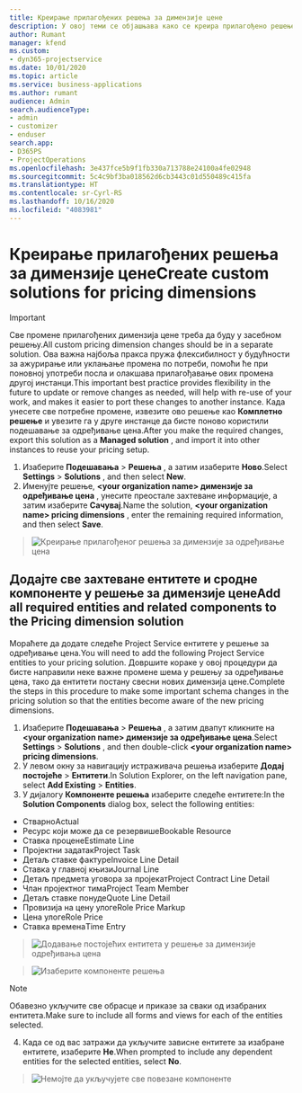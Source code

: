 ```yaml
---
title: Креирање прилагођених решења за димензије цене
description: У овој теми се објашњава како се креира прилагођено решење приликом креирања прилагођених димензија цене.
author: Rumant
manager: kfend
ms.custom:
- dyn365-projectservice
ms.date: 10/01/2020
ms.topic: article
ms.service: business-applications
ms.author: rumant
audience: Admin
search.audienceType:
- admin
- customizer
- enduser
search.app:
- D365PS
- ProjectOperations
ms.openlocfilehash: 3e437fce5b9f1fb330a713788e24100a4fe02948
ms.sourcegitcommit: 5c4c9bf3ba018562d6cb3443c01d550489c415fa
ms.translationtype: HT
ms.contentlocale: sr-Cyrl-RS
ms.lasthandoff: 10/16/2020
ms.locfileid: "4083981"
---
```

# <a name="create-custom-solutions-for-pricing-dimensions"></a><span data-ttu-id="ced83-103">Креирање прилагођених решења за димензије цене</span><span class="sxs-lookup"><span data-stu-id="ced83-103">Create custom solutions for pricing dimensions</span></span>

> [!IMPORTANT]
> <span data-ttu-id="ced83-104">Све промене прилагођених димензија цене треба да буду у засебном решењу.</span><span class="sxs-lookup"><span data-stu-id="ced83-104">All custom pricing dimension changes should be in a separate solution.</span></span> <span data-ttu-id="ced83-105">Ова важна најбоља пракса пружа флексибилност у будућности за ажурирање или уклањање промена по потреби, помоћи ће при поновној употреби посла и олакшава прилагођавање ових промена другој инстанци.</span><span class="sxs-lookup"><span data-stu-id="ced83-105">This important best practice provides flexibility in the future to update or remove changes as needed, will help with re-use of your work, and makes it easier to port these changes to another instance.</span></span> <span data-ttu-id="ced83-106">Када унесете све потребне промене, извезите ово решење као **Комплетно решење** и увезите га у друге инстанце да бисте поново користили подешавање за одређивање цена.</span><span class="sxs-lookup"><span data-stu-id="ced83-106">After you make the required changes, export this solution as a **Managed solution** , and import it into other instances to reuse your pricing setup.</span></span>

1. <span data-ttu-id="ced83-107">Изаберите **Подешавања** > **Решења** , а затим изаберите **Ново**.</span><span class="sxs-lookup"><span data-stu-id="ced83-107">Select **Settings** > **Solutions** , and then select **New**.</span></span> 
2. <span data-ttu-id="ced83-108">Именујте решење, **\<your organization name> димензије за одређивање цена** , унесите преостале захтеване информације, а затим изаберите **Сачувај**.</span><span class="sxs-lookup"><span data-stu-id="ced83-108">Name the solution, **\<your organization name> pricing dimensions** , enter the remaining required information, and then select **Save**.</span></span>

> ![Креирање прилагођеног решења за димензије за одређивање цена](media/Creation-of-custom-pricing-dimension-solution.PNG)
  
## <a name="add-all-required-entities-and-related-components-to-the-pricing-dimension-solution"></a><span data-ttu-id="ced83-110">Додајте све захтеване ентитете и сродне компоненте у решење за димензије цене</span><span class="sxs-lookup"><span data-stu-id="ced83-110">Add all required entities and related components to the Pricing dimension solution</span></span>
<span data-ttu-id="ced83-111">Мораћете да додате следеће Project Service ентитете у решење за одређивање цена.</span><span class="sxs-lookup"><span data-stu-id="ced83-111">You will need to add the following Project Service entities to your pricing solution.</span></span> <span data-ttu-id="ced83-112">Довршите кораке у овој процедури да бисте направили неке важне промене шема у решењу за одређивање цена, тако да ентитети постану свесни нових димензија цене.</span><span class="sxs-lookup"><span data-stu-id="ced83-112">Complete the steps in this procedure to make some important schema changes in the pricing solution so that the entities become aware of the new pricing dimensions.</span></span>

1. <span data-ttu-id="ced83-113">Изаберите **Подешавања** > **Решења** , а затим двапут кликните на **\<your organization name> димензије за одређивање цена**.</span><span class="sxs-lookup"><span data-stu-id="ced83-113">Select **Settings** > **Solutions** , and then double-click **\<your organization name> pricing dimensions**.</span></span> 
2. <span data-ttu-id="ced83-114">У левом окну за навигацију истраживача решења изаберите **Додај постојеће** > **Ентитети**.</span><span class="sxs-lookup"><span data-stu-id="ced83-114">In Solution Explorer, on the left navigation pane, select **Add Existing** > **Entities**.</span></span>
3. <span data-ttu-id="ced83-115">У дијалогу **Компоненте решења** изаберите следеће ентитете:</span><span class="sxs-lookup"><span data-stu-id="ced83-115">In the **Solution Components** dialog box, select the following entities:</span></span>

- <span data-ttu-id="ced83-116">Стварно</span><span class="sxs-lookup"><span data-stu-id="ced83-116">Actual</span></span>
- <span data-ttu-id="ced83-117">Ресурс који може да се резервише</span><span class="sxs-lookup"><span data-stu-id="ced83-117">Bookable Resource</span></span>
- <span data-ttu-id="ced83-118">Ставка процене</span><span class="sxs-lookup"><span data-stu-id="ced83-118">Estimate Line</span></span>
- <span data-ttu-id="ced83-119">Пројектни задатак</span><span class="sxs-lookup"><span data-stu-id="ced83-119">Project Task</span></span>
- <span data-ttu-id="ced83-120">Детаљ ставке фактуре</span><span class="sxs-lookup"><span data-stu-id="ced83-120">Invoice Line Detail</span></span>
- <span data-ttu-id="ced83-121">Ставка у главној књизи</span><span class="sxs-lookup"><span data-stu-id="ced83-121">Journal Line</span></span>
- <span data-ttu-id="ced83-122">Детаљ предмета уговора за пројекат</span><span class="sxs-lookup"><span data-stu-id="ced83-122">Project Contract Line Detail</span></span>
- <span data-ttu-id="ced83-123">Члан пројектног тима</span><span class="sxs-lookup"><span data-stu-id="ced83-123">Project Team Member</span></span>
- <span data-ttu-id="ced83-124">Детаљ ставке понуде</span><span class="sxs-lookup"><span data-stu-id="ced83-124">Quote Line Detail</span></span>
- <span data-ttu-id="ced83-125">Провизија на цену улоге</span><span class="sxs-lookup"><span data-stu-id="ced83-125">Role Price Markup</span></span>
- <span data-ttu-id="ced83-126">Цена улоге</span><span class="sxs-lookup"><span data-stu-id="ced83-126">Role Price</span></span> 
- <span data-ttu-id="ced83-127">Ставка времена</span><span class="sxs-lookup"><span data-stu-id="ced83-127">Time Entry</span></span> 

> ![Додавање постојећих ентитета у решење за димензије одређивања цена](media/Existing-entities-to-PD-solution.png)

> ![Изаберите компоненте решења](media/Dimension-Components.png)

> [!NOTE]
> <span data-ttu-id="ced83-130">Обавезно укључите све обрасце и приказе за сваки од изабраних ентитета.</span><span class="sxs-lookup"><span data-stu-id="ced83-130">Make sure to include all forms and views for each of the entities selected.</span></span>

4. <span data-ttu-id="ced83-131">Када се од вас затражи да укључите зависне ентитете за изабране ентитете, изаберите **Не**.</span><span class="sxs-lookup"><span data-stu-id="ced83-131">When prompted to include any dependent entities for the selected entities, select **No**.</span></span>

> ![Немојте да укључујете све повезане компоненте](media/Do-not-include-required.png)


